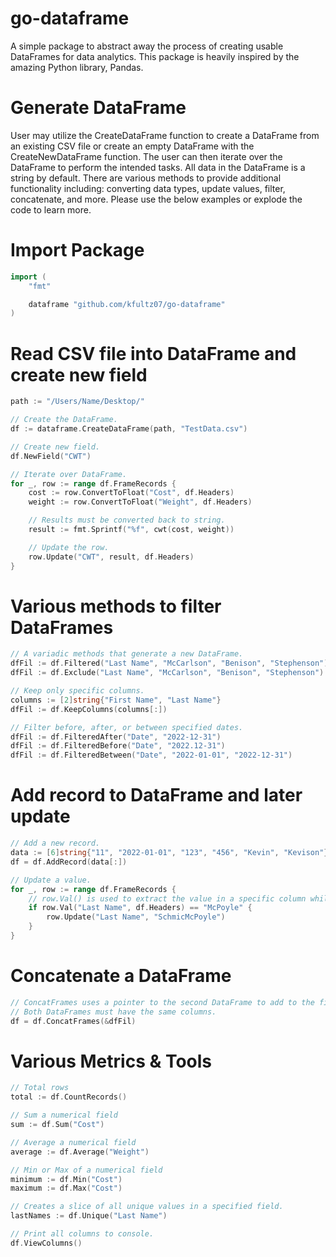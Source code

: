 # go-dataframe
A simple package to abstract away the process of creating usable DataFrames for data analytics. This package is heavily inspired by the amazing Python library, Pandas.

# Generate DataFrame
User may utilize the CreateDataFrame function to create a DataFrame from an existing CSV file or create an empty DataFrame with the CreateNewDataFrame function. The user can then iterate over the DataFrame to perform the intended tasks. All data in the DataFrame is a string by default. There are various methods to provide additional functionality including: converting data types, update values, filter, concatenate, and more. Please use the below examples or explode the code to learn more.

# Import Package
```go
import (
    "fmt"

    dataframe "github.com/kfultz07/go-dataframe"
)
```

# Read CSV file into DataFrame and create new field
```go
path := "/Users/Name/Desktop/"

// Create the DataFrame.
df := dataframe.CreateDataFrame(path, "TestData.csv")

// Create new field.
df.NewField("CWT")

// Iterate over DataFrame.
for _, row := range df.FrameRecords {
    cost := row.ConvertToFloat("Cost", df.Headers)
    weight := row.ConvertToFloat("Weight", df.Headers)

    // Results must be converted back to string.
    result := fmt.Sprintf("%f", cwt(cost, weight))

    // Update the row.
    row.Update("CWT", result, df.Headers)
}
```

# Various methods to filter DataFrames
```go
// A variadic methods that generate a new DataFrame.
dfFil := df.Filtered("Last Name", "McCarlson", "Benison", "Stephenson")
dfFil := df.Exclude("Last Name", "McCarlson", "Benison", "Stephenson")

// Keep only specific columns.
columns := [2]string{"First Name", "Last Name"}
dfFil := df.KeepColumns(columns[:])

// Filter before, after, or between specified dates.
dfFil := df.FilteredAfter("Date", "2022-12-31")
dfFil := df.FilteredBefore("Date", "2022.12-31")
dfFil := df.FilteredBetween("Date", "2022-01-01", "2022-12-31")
```

# Add record to DataFrame and later update
```go
// Add a new record.
data := [6]string{"11", "2022-01-01", "123", "456", "Kevin", "Kevison"}
df = df.AddRecord(data[:])

// Update a value.
for _, row := range df.FrameRecords {
    // row.Val() is used to extract the value in a specific column while iterating.
    if row.Val("Last Name", df.Headers) == "McPoyle" {
        row.Update("Last Name", "SchmicMcPoyle")
    }
}
```

# Concatenate a DataFrame
```go
// ConcatFrames uses a pointer to the second DataFrame to add to the first.
// Both DataFrames must have the same columns.
df = df.ConcatFrames(&dfFil)
```

# Various Metrics & Tools
```go
// Total rows
total := df.CountRecords()

// Sum a numerical field
sum := df.Sum("Cost")

// Average a numerical field
average := df.Average("Weight")

// Min or Max of a numerical field
minimum := df.Min("Cost")
maximum := df.Max("Cost")

// Creates a slice of all unique values in a specified field.
lastNames := df.Unique("Last Name")

// Print all columns to console.
df.ViewColumns()
```